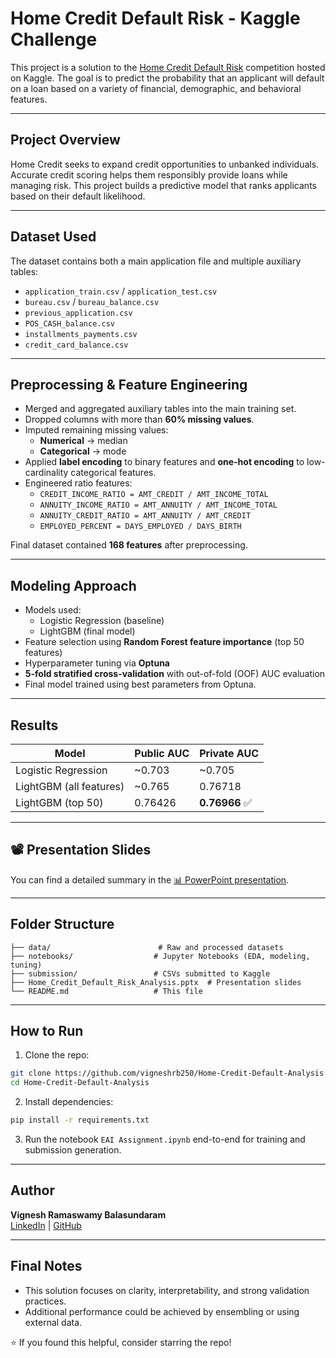 
# Home Credit Default Risk - Kaggle Challenge

This project is a solution to the [Home Credit Default Risk](https://www.kaggle.com/competitions/home-credit-default-risk) competition hosted on Kaggle. The goal is to predict the probability that an applicant will default on a loan based on a variety of financial, demographic, and behavioral features.

---

## Project Overview

Home Credit seeks to expand credit opportunities to unbanked individuals. Accurate credit scoring helps them responsibly provide loans while managing risk. This project builds a predictive model that ranks applicants based on their default likelihood.

---

## Dataset Used

The dataset contains both a main application file and multiple auxiliary tables:

- `application_train.csv` / `application_test.csv`
- `bureau.csv` / `bureau_balance.csv`
- `previous_application.csv`
- `POS_CASH_balance.csv`
- `installments_payments.csv`
- `credit_card_balance.csv`

---

## Preprocessing & Feature Engineering

- Merged and aggregated auxiliary tables into the main training set.
- Dropped columns with more than **60% missing values**.
- Imputed remaining missing values:
  - **Numerical** → median
  - **Categorical** → mode
- Applied **label encoding** to binary features and **one-hot encoding** to low-cardinality categorical features.
- Engineered ratio features:
  - `CREDIT_INCOME_RATIO = AMT_CREDIT / AMT_INCOME_TOTAL`
  - `ANNUITY_INCOME_RATIO = AMT_ANNUITY / AMT_INCOME_TOTAL`
  - `ANNUITY_CREDIT_RATIO = AMT_ANNUITY / AMT_CREDIT`
  - `EMPLOYED_PERCENT = DAYS_EMPLOYED / DAYS_BIRTH`

Final dataset contained **168 features** after preprocessing.

---

## Modeling Approach

- Models used:
  - Logistic Regression (baseline)
  - LightGBM (final model)
- Feature selection using **Random Forest feature importance** (top 50 features)
- Hyperparameter tuning via **Optuna**
- **5-fold stratified cross-validation** with out-of-fold (OOF) AUC evaluation
- Final model trained using best parameters from Optuna.

---

## Results

| Model                    | Public AUC | Private AUC |
|-------------------------|------------|-------------|
| Logistic Regression     | ~0.703     | ~0.705      |
| LightGBM (all features) | ~0.765     | 0.76718     |
| LightGBM (top 50)       | 0.76426    | **0.76966** ✅ |

---


## 📽️ Presentation Slides

You can find a detailed summary in the [📊 PowerPoint presentation](https://github.com/vigneshrb250/Home-Credit-Default-Analysis/blob/main/Home%20Credit%20Default%20Risk%20Analysis.pptx).

---

## Folder Structure

```
├── data/                        # Raw and processed datasets
├── notebooks/                  # Jupyter Notebooks (EDA, modeling, tuning)
├── submission/                 # CSVs submitted to Kaggle
├── Home_Credit_Default_Risk_Analysis.pptx  # Presentation slides
└── README.md                   # This file
```

---

## How to Run

1. Clone the repo:
```bash
git clone https://github.com/vigneshrb250/Home-Credit-Default-Analysis.git
cd Home-Credit-Default-Analysis
```

2. Install dependencies:
```bash
pip install -r requirements.txt
```

3. Run the notebook `EAI Assignment.ipynb` end-to-end for training and submission generation.

---

## Author

**Vignesh Ramaswamy Balasundaram**  
[LinkedIn](https://www.linkedin.com/in/vigneshrb/) | [GitHub](https://github.com/vigneshrb250)

---

## Final Notes

- This solution focuses on clarity, interpretability, and strong validation practices.
- Additional performance could be achieved by ensembling or using external data.

⭐ If you found this helpful, consider starring the repo!
